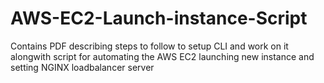 # AWS-EC2-Launch-instance-Script
Contains PDF describing steps to follow to setup CLI and work on it alongwith script for automating the AWS EC2 launching new instance and setting NGINX loadbalancer server
